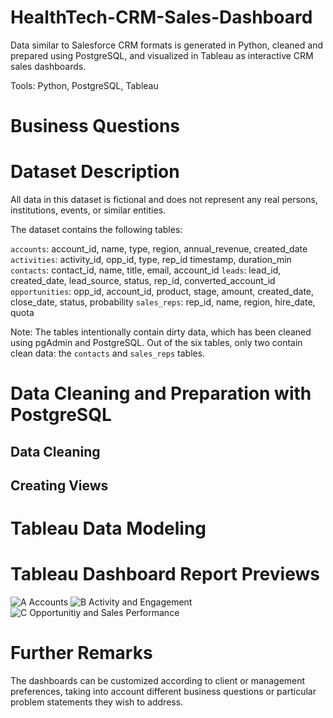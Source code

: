 # HealthTech-CRM-Sales-Dashboard
Data similar to Salesforce CRM formats is generated in Python, cleaned and prepared using PostgreSQL, and visualized in Tableau as interactive CRM sales dashboards.

Tools: Python, PostgreSQL, Tableau

# Business Questions

# Dataset Description

All data in this dataset is fictional and does not represent any real persons, institutions, events, or similar entities.

The dataset contains the following tables:

`accounts`: account_id, name, type, region, annual_revenue, created_date 
`activities`: activity_id, opp_id, type, rep_id timestamp, duration_min
`contacts`: contact_id, name, title, email, account_id
`leads`: lead_id, created_date, lead_source, status, rep_id, converted_account_id
`opportunities`: opp_id, account_id, product, stage, amount, created_date, close_date, status, probability
`sales_reps`: rep_id, name, region, hire_date, quota

Note:
The tables intentionally contain dirty data, which has been cleaned using pgAdmin and PostgreSQL. Out of the six tables, only two contain clean data: the `contacts` and `sales_reps` tables.

# Data Cleaning and Preparation with PostgreSQL
## Data Cleaning
## Creating Views

# Tableau Data Modeling

# Tableau Dashboard Report Previews

![A  Accounts](https://github.com/user-attachments/assets/3e81c6c9-e74c-4b07-8d93-bfe39d4e1b2c)
![B  Activity and Engagement](https://github.com/user-attachments/assets/4282041a-35e1-4065-bfa1-f1518a07a373)
![C  Opportunitiy and Sales Performance](https://github.com/user-attachments/assets/fdc4a47c-a3df-4051-b8f5-0fd580d46e8f)

# Further Remarks
The dashboards can be customized according to client or management preferences, taking into account different business questions or particular problem statements they wish to address.
